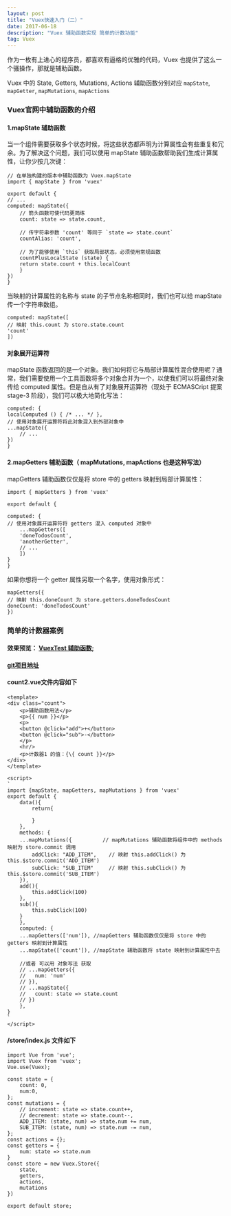```yaml
---
layout: post
title: "Vuex快速入门（二）"
date: 2017-06-18
description: "Vuex 辅助函数实现 简单的计数功能"
tag: Vuex
---   
```


作为一枚有上进心的程序员，都喜欢有逼格的优雅的代码，Vuex 也提供了这么一个骚操作，那就是辅助函数。

Vuex 中的 State, Getters, Mutations, Actions 辅助函数分别对应 `mapState`, `mapGetter`, `mapMutations`, `mapActions`

### Vuex官网中辅助函数的介绍

#### 1.mapState 辅助函数


当一个组件需要获取多个状态时候，将这些状态都声明为计算属性会有些重复和冗余。为了解决这个问题，我们可以使用 mapState 辅助函数帮助我们生成计算属性，让你少按几次键：


    // 在单独构建的版本中辅助函数为 Vuex.mapState
    import { mapState } from 'vuex'

    export default {
    // ...
    computed: mapState({
        // 箭头函数可使代码更简练
        count: state => state.count,

        // 传字符串参数 'count' 等同于 `state => state.count`
        countAlias: 'count',

        // 为了能够使用 `this` 获取局部状态，必须使用常规函数
        countPlusLocalState (state) {
        return state.count + this.localCount
        }
    })
    }

当映射的计算属性的名称与 state 的子节点名称相同时，我们也可以给 mapState 传一个字符串数组。

    computed: mapState([
    // 映射 this.count 为 store.state.count
    'count'
    ])

#### 对象展开运算符

mapState 函数返回的是一个对象。我们如何将它与局部计算属性混合使用呢？通常，我们需要使用一个工具函数将多个对象合并为一个，以使我们可以将最终对象传给 computed 属性。但是自从有了对象展开运算符（现处于 ECMASCript 提案 stage-3 阶段），我们可以极大地简化写法：

    computed: {
    localComputed () { /* ... */ },
    // 使用对象展开运算符将此对象混入到外部对象中
    ...mapState({
        // ...
    })
    }

#### 2.mapGetters 辅助函数（ mapMutations, mapActions 也是这种写法）

mapGetters 辅助函数仅仅是将 store 中的 getters 映射到局部计算属性：

    import { mapGetters } from 'vuex'

    export default {

    computed: {
    // 使用对象展开运算符将 getters 混入 computed 对象中
        ...mapGetters([
        'doneTodosCount',
        'anotherGetter',
        // ...
        ])
    }
    }

如果你想将一个 getter 属性另取一个名字，使用对象形式：

    mapGetters({
    // 映射 this.doneCount 为 store.getters.doneTodosCount
    doneCount: 'doneTodosCount'
    })

### 简单的计数器案例

#### 效果预览： [VuexTest 辅助函数](../../../demo/vuexTest/index.html?_blank#/Count2);

#### [git项目地址](https://github.com/xwLyc/vue-vuex?_blank)

#### count2.vue文件内容如下

    <template>
    <div class="count">
        <p>辅助函数用法</p>
        <p>{{ num }}</p>
        <p>
        <button @click="add">+</button>
        <button @click="sub">-</button>
        </p>
        <hr/>
        <p>计数器1 的值：{\{ count }}</p>
    </div>
    </template>

    <script>
    `
    import {mapState, mapGetters, mapMutations } from 'vuex'
    export default {
        data(){
            return{

            }
        },
        methods: {
        ...mapMutations({          // mapMutations 辅助函数将组件中的 methods 映射为 store.commit 调用
            addClick: "ADD_ITEM",    // 映射 this.addClick() 为 this.$store.commit('ADD_ITEM')
            subClick: "SUB_ITEM"     // 映射 this.subClick() 为 this.$store.commit('SUB_ITEM')
        }),
        add(){
            this.addClick(100)
        },
        sub(){
            this.subClick(100)
        }
        },
        computed: {
        ...mapGetters(['num']), //mapGetters 辅助函数仅仅是将 store 中的 getters 映射到计算属性
        ...mapState(['count']), //mapState 辅助函数将 state 映射到计算属性中去

        //或者 可以用 对象写法 获取
        // ...mapGetters({
        //   num: 'num'
        // }),
        // ...mapState({
        //   count: state => state.count 
        // })
        },
    }
    `
    </script>

#### /store/index.js 文件如下 

    import Vue from 'vue';
    import Vuex from 'vuex';
    Vue.use(Vuex);

    const state = {
        count: 0,
        num:0,
    };
    const mutations = {
        // increment: state => state.count++,
        // decrement: state => state.count--,
        ADD_ITEM: (state, num) => state.num += num,
        SUB_ITEM: (state, num) => state.num -= num,
    };
    const actions = {};
    const getters = {
        num: state => state.num
    }
    const store = new Vuex.Store({
        state,
        getters,
        actions,
        mutations
    })

    export default store;

